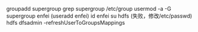 groupadd supergroup
grep supergroup /etc/group
usermod -a -G supergroup enfei   (useradd enfei)
id enfei
su hdfs   (失败，修改/etc/passwd)
hdfs dfsadmin -refreshUserToGroupsMappings
